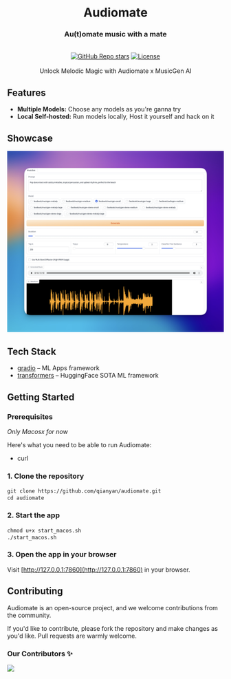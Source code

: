 <div align="center">
  <h1 align="center">Audiomate</h1>
  <h3>Au(t)omate music with a mate</h3>

</div>

<br/>

<div align="center">
  <a href="https://github.com/qianyan/audiomate/stargazers"><img alt="GitHub Repo stars" src="https://img.shields.io/github/stars/qianyan/audiomate"></a>
  <a href="https://github.com/qianyan/audiomate/blob/main/LICENSE"><img alt="License" src="https://img.shields.io/badge/license-AGPLv3-purple"></a>
</div>

<br/>

<div align="center">
Unlock Melodic Magic with Audiomate x MusicGen AI
</div>

## Features

- **Multiple Models:** Choose any models as you're ganna try
- **Local Self-hosted:** Run models locally, Host it yourself and hack on it

## Showcase

![Audiomate interface](.github/images/01-audiomate-ui.png)

## Tech Stack

- [gradio](https://www.gradio.app/) – ML Apps framework
- [transformers](https://huggingface.co/docs/transformers/index) – HuggingFace SOTA ML framework

## Getting Started

### Prerequisites
*Only Macosx for now*

Here's what you need to be able to run Audiomate:

- curl

### 1. Clone the repository

```shell
git clone https://github.com/qianyan/audiomate.git
cd audiomate
```

### 2. Start the app

```shell
chmod u+x start_macos.sh
./start_macos.sh
```

### 3. Open the app in your browser

Visit [http://127.0.0.1:7860](http://127.0.0.1:7860) in your browser.

## Contributing

Audiomate is an open-source project, and we welcome contributions from the community.

If you'd like to contribute, please fork the repository and make changes as you'd like. Pull requests are warmly
welcome.

### Our Contributors ✨

<a href="https://github.com/qianyan/audiomate/graphs/contributors">
  <img src="https://contrib.rocks/image?repo=qianyan/audiomate" />
</a>
